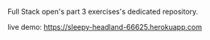 Full Stack open's part 3 exercises's dedicated repository.

live demo: https://sleepy-headland-66625.herokuapp.com